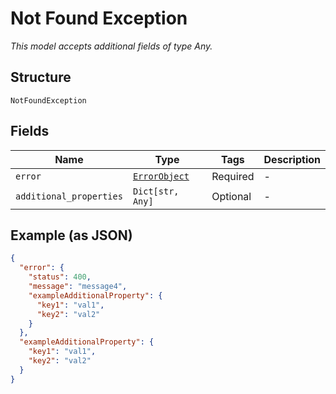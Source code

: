 
# Not Found Exception

*This model accepts additional fields of type Any.*

## Structure

`NotFoundException`

## Fields

| Name | Type | Tags | Description |
|  --- | --- | --- | --- |
| `error` | [`ErrorObject`](../../doc/models/error-object.md) | Required | - |
| `additional_properties` | `Dict[str, Any]` | Optional | - |

## Example (as JSON)

```json
{
  "error": {
    "status": 400,
    "message": "message4",
    "exampleAdditionalProperty": {
      "key1": "val1",
      "key2": "val2"
    }
  },
  "exampleAdditionalProperty": {
    "key1": "val1",
    "key2": "val2"
  }
}
```

